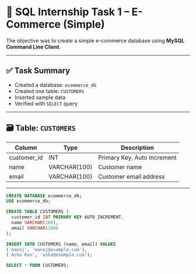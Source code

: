 # 📘 SQL Internship Task 1 – E-Commerce (Simple)

The objective was to create a simple e-commerce database using **MySQL Command Line Client**.

---

## ✅ Task Summary

- Created a database: `ecommerce_db`
- Created one table: `CUSTOMERS`
- Inserted sample data
- Verified with `SELECT` query

---

## 🗃️ Table: `CUSTOMERS`

| Column       | Type           | Description                |
|--------------|----------------|----------------------------|
| customer_id  | INT            | Primary Key, Auto Increment |
| name         | VARCHAR(100)   | Customer name              |
| email        | VARCHAR(100)   | Customer email address     |

---


```sql
CREATE DATABASE ecommerce_db;
USE ecommerce_db;

CREATE TABLE CUSTOMERS (
  customer_id INT PRIMARY KEY AUTO_INCREMENT,
  name VARCHAR(100),
  email VARCHAR(100)
);

INSERT INTO CUSTOMERS (name, email) VALUES
('manoj', 'manoj@example.com'),
('Asha Rao', 'asha@example.com');

SELECT * FROM CUSTOMERS;
